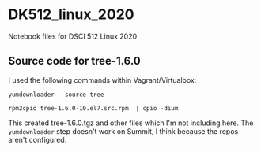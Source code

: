 # DK512_linux_2020
Notebook files for DSCI 512 Linux 2020

## Source code for tree-1.6.0
I used the following commands within Vagrant/Virtualbox:

`yumdownloader --source tree`

`rpm2cpio tree-1.6.0-10.el7.src.rpm  | cpio -dium`

This created tree-1.6.0.tgz and other files which I'm not including here. The `yumdownloader` step doesn't work on Summit, I think
because the repos aren't configured.

